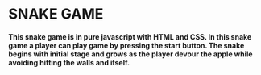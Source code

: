 # SNAKE GAME

#### This snake game is in pure javascript with HTML and CSS. In this snake game a player can play game by pressing the start button. The snake begins with initial stage and grows as the player devour the apple while avoiding hitting the walls and itself.
